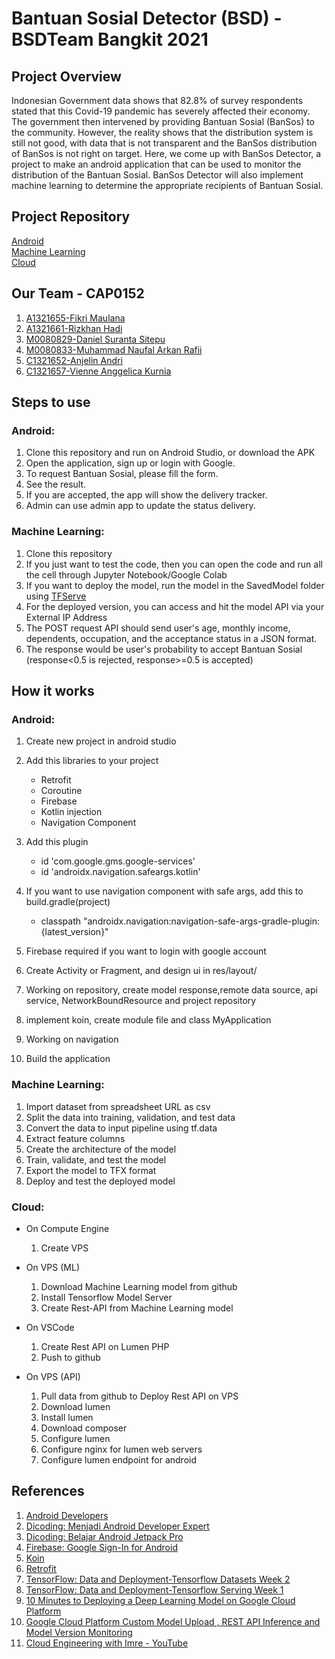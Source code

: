 # Bantuan Sosial Detector (BSD) - BSDTeam Bangkit 2021

## Project Overview
Indonesian Government data shows that 82.8% of survey respondents stated that this Covid-19 pandemic has severely affected their economy. The government then intervened by providing Bantuan Sosial (BanSos) to the community. However, the reality shows that the distribution system is still not good, with data that is not transparent and the BanSos distribution of BanSos is not right on target. Here, we come up with BanSos Detector, a project to make an android application that can be used to monitor the distribution of the Bantuan Sosial. BanSos Detector will also implement machine learning to determine the appropriate recipients of Bantuan Sosial.

## Project Repository
[Android](https://github.com/fikrim2204/BantuanSosialDetector) \
[Machine Learning](https://github.com/verm024/bsd-capstone) \
[Cloud](https://github.com/ariidjs/capstone)

## Our Team - CAP0152
1. [A1321655-Fikri Maulana](https://github.com/fikrim2204)
2. [A1321661-Rizkhan Hadi](https://github.com/ariidjs)
3. [M0080829-Daniel Suranta Sitepu](https://github.com/danielsitepu36)
4. [M0080833-Muhammad Naufal Arkan Rafii](https://github.com/verm024)
5. [C1321652-Anjelin Andri](https://github.com/anjelinandri)
6. [C1321657-Vienne Anggelica Kurnia](https://github.com/vienneanggelica)

## Steps to use
### Android:
1. Clone this repository and run on Android Studio, or download the APK
2. Open the application, sign up or login with Google.
3. To request Bantuan Sosial, please fill the form.
4. See the result.
5. If you are accepted, the app will show the delivery tracker.
6. Admin can use admin app to update the status delivery.

### Machine Learning:
1. Clone this repository
2. If you just want to test the code, then you can open the code and run all the cell through Jupyter Notebook/Google Colab
3. If you want to deploy the model, run the model in the SavedModel folder using [TFServe](https://www.tensorflow.org/tfx/guide/serving)
4. For the deployed version, you can access and hit the model API via your External IP Address
5. The POST request API should send user's age, monthly income, dependents, occupation, and the acceptance status in a JSON format.
6. The response would be user's probability to accept Bantuan Sosial (response<0.5 is rejected, response>=0.5 is accepted)

## How it works
### Android:
1. Create new project in android studio
2. Add this libraries to your project
   * Retrofit
   * Coroutine
   * Firebase
   * Kotlin injection
   * Navigation Component

3. Add this plugin
   * id 'com.google.gms.google-services'
   * id 'androidx.navigation.safeargs.kotlin'

4. If you want to use navigation component with safe args, add this to build.gradle(project)
   * classpath "androidx.navigation:navigation-safe-args-gradle-plugin:{latest_version}"

5. Firebase required if you want to login with google account
6. Create Activity or Fragment, and design ui in res/layout/
7. Working on repository, create model response,remote data source, api service, NetworkBoundResource and project repository
8. implement koin, create module file and class MyApplication
9. Working on navigation
10. Build the application

### Machine Learning:
1. Import dataset from spreadsheet URL as csv 
2. Split the data into training, validation, and test data
3. Convert the data to input pipeline using tf.data
4. Extract feature columns
5. Create the architecture of the model
6. Train, validate, and test the model
7. Export the model to TFX format
8. Deploy and test the deployed model

### Cloud:
* On Compute Engine
   1. Create VPS

* On VPS (ML)
   1. Download Machine Learning model from github
   2. Install Tensorflow Model Server
   3. Create Rest-API from Machine Learning model

* On VSCode 
   1. Create Rest API on Lumen PHP
   2. Push to github

* On VPS (API)
   1. Pull data from github to Deploy Rest API on VPS
   2. Download lumen 
   3. Install lumen
   4. Download composer
   5. Configure lumen
   6. Configure nginx for lumen web servers
   7. Configure lumen endpoint for android

## References
1. [Android Developers](https://developer.android.com/)
2. [Dicoding: Menjadi Android Developer Expert](https://www.dicoding.com/academies/165)
3. [Dicoding: Belajar Android Jetpack Pro](https://www.dicoding.com/academies/129)
4. [Firebase: Google Sign-In for Android](https://developers.google.com/identity/sign-in/android/sign-in)
5. [Koin](https://insert-koin.io/docs/reference/koin-android/start)
6. [Retrofit](https://square.github.io/retrofit/)
7. [TensorFlow: Data and Deployment-Tensorflow Datasets Week 2](https://github.com/lmoroney/dlaicourse/blob/master/TensorFlow%20Deployment/Course%203%20-%20TensorFlow%20Datasets/Week%202/Examples/feature_columns.ipynb)
8. [TensorFlow: Data and Deployment-Tensorflow Serving Week 1](https://github.com/lmoroney/dlaicourse/blob/master/TensorFlow%20Deployment/Course%204%20-%20TensorFlow%20Serving/Week%201/Examples/tfserving_hello_world.ipynb)
9. [10 Minutes to Deploying a Deep Learning Model on Google Cloud Platform](https://towardsdatascience.com/10-minutes-to-deploying-a-deep-learning-model-on-google-cloud-platform-13fa56a266ee)
10. [Google Cloud Platform Custom Model Upload , REST API Inference and Model Version Monitoring](https://medium.com/analytics-vidhya/google-cloud-platform-custom-model-upload-rest-api-inference-and-model-version-monitoring-80216e69fbc2)
11. [Cloud Engineering with Imre - YouTube](https://www.youtube.com/c/ImreNagi)
